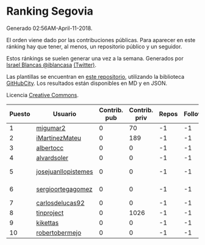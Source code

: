 # Ranking Segovia

Generado 02:56AM-April-11-2018.

El orden viene dado por las contribuciones públicas. Para aparecer en este ránking hay que tener, al menos, un repositorio público y un seguidor.

Estos ránkings se suelen generar una vez a la semana. Generados por [Israel Blancas @iblancasa](https://github.com/iblancasa/) [(Twitter)](https://twitter.com/iblancasa).

Las plantillas se encuentran en [este repositorio](https://github.com/iblancasa/GH-Spanish-Ranking), utilizando la biblioteca [GitHubCity](https://github.com/iblancasa/GitHubCity). Los resultados están disponibles en MD y en JSON.

Licencia [Creative Commons](https://creativecommons.org/licenses/by/4.0/).

| Puesto   |  Usuario  | Contrib. pub | Contrib. priv |Repos| Followers | Desde |  Avatar  |
|----------|-----------|--------------|---------------|-----|-----------|-------|----------|
|1|[migumar2](https://github.com/migumar2)|0|70|-1|-1||![migumar2]()|
|2|[iMartinezMateu](https://github.com/iMartinezMateu)|0|189|-1|-1||![iMartinezMateu]()|
|3|[albertocc](https://github.com/albertocc)|0|0|-1|-1||![albertocc]()|
|4|[alvardsoler](https://github.com/alvardsoler)|0|0|-1|-1||![alvardsoler]()|
|5|[josejuanllopistemes](https://github.com/josejuanllopistemes)|0|0|-1|-1||![josejuanllopistemes]()|
|6|[sergioortegagomez](https://github.com/sergioortegagomez)|0|0|-1|-1||![sergioortegagomez]()|
|7|[carlosdelucas92](https://github.com/carlosdelucas92)|0|0|-1|-1||![carlosdelucas92]()|
|8|[tinproject](https://github.com/tinproject)|0|1026|-1|-1||![tinproject]()|
|9|[kikettas](https://github.com/kikettas)|0|0|-1|-1||![kikettas]()|
|10|[robertobermejo](https://github.com/robertobermejo)|0|0|-1|-1||![robertobermejo]()|
